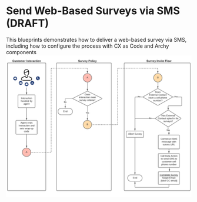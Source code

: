 # Send Web-Based Surveys via SMS (DRAFT)
This blueprints demonstrates how to deliver a web-based survey via SMS, including how to configure the process with CX as Code and Archy components
![Survey SMS Delivery flowchart](blueprint/images/flowchart.png)
